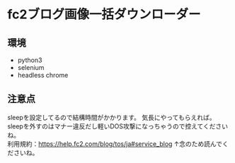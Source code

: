 # fc2ブログ画像一括ダウンローダー

## 環境
- python3
- selenium
- headless chrome

## 注意点
sleepを設定してるので結構時間がかかります。
気長にやってもらえれば。
<br>
sleepを外すのはマナー違反だし軽いDOS攻撃になっちゃうので控えてくださいね。
<br>
利用規約：https://help.fc2.com/blog/tos/ja#service_blog
↑念のため読んでくださいね。
